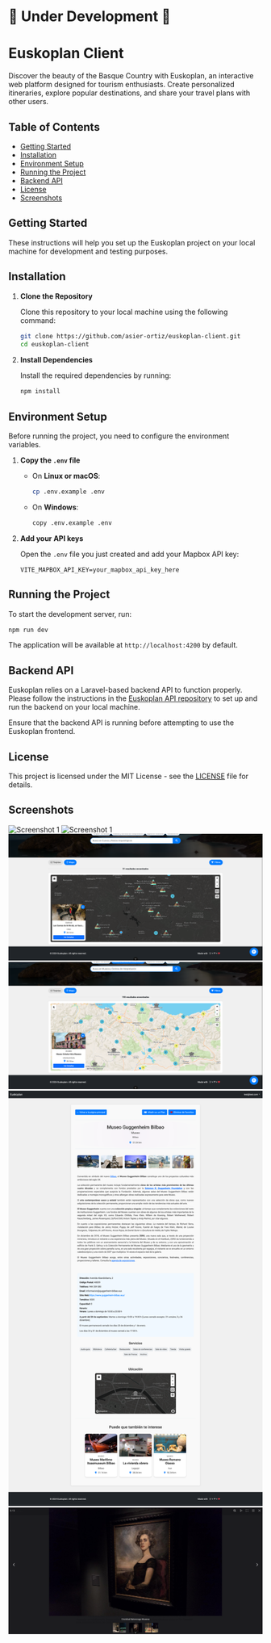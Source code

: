# 🚧 Under Development 🚧

# Euskoplan Client

Discover the beauty of the Basque Country with Euskoplan, an interactive web platform designed for tourism enthusiasts. Create personalized itineraries, explore popular destinations, and share your travel plans with other users.

## Table of Contents

- [Getting Started](#getting-started)
- [Installation](#installation)
- [Environment Setup](#environment-setup)
- [Running the Project](#running-the-project)
- [Backend API](#backend-api)
- [License](#license)
- [Screenshots](#screenshots)

## Getting Started

These instructions will help you set up the Euskoplan project on your local machine for development and testing purposes.

## Installation

1. **Clone the Repository**

   Clone this repository to your local machine using the following command:

   ```bash
   git clone https://github.com/asier-ortiz/euskoplan-client.git
   cd euskoplan-client
   ```

2. **Install Dependencies**

   Install the required dependencies by running:

   ```bash
   npm install
   ```

## Environment Setup

Before running the project, you need to configure the environment variables.

1. **Copy the `.env` file**

    - On **Linux or macOS**:

      ```bash
      cp .env.example .env
      ```

    - On **Windows**:

      ```bash
      copy .env.example .env
      ```

2. **Add your API keys**

   Open the `.env` file you just created and add your Mapbox API key:

   ```plaintext
   VITE_MAPBOX_API_KEY=your_mapbox_api_key_here
   ```

## Running the Project

To start the development server, run:

```bash
npm run dev
```

The application will be available at `http://localhost:4200` by default.

## Backend API

Euskoplan relies on a Laravel-based backend API to function properly. Please follow the instructions in the [Euskoplan API repository](https://github.com/asier-ortiz/euskoplan-api) to set up and run the backend on your local machine.

Ensure that the backend API is running before attempting to use the Euskoplan frontend.

## License

This project is licensed under the MIT License - see the [LICENSE](LICENSE) file for details.

## Screenshots

![Screenshot 1](./screenshots/screenshot-1.png)
![Screenshot 1](./screenshots/screenshot-2.png)
![Screenshot 1](./screenshots/screenshot-3.png)
![Screenshot 1](./screenshots/screenshot-4.png)
![Screenshot 1](./screenshots/screenshot-5.png)
![Screenshot 1](./screenshots/screenshot-6.png)
